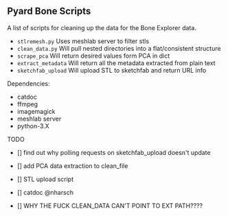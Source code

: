 Pyard Bone Scripts
------------------

A list of scripts for cleaning up the data for the Bone Explorer
data.

* `stlremesh.py` Uses meshlab server to filter stls
* `clean_data.py` Will pull nested directories into a flat/consistent structure
* `scrape_pca` Will return desired values form PCA in dict
* `extract_metadata` Will return all the metadata extracted from plain text
* `sketchfab_upload` Will upload STL to sketchfab and return URL info

Dependencies:

* catdoc
* ffmpeg
* imagemagick
* meshlab server
* python-3.X

TODO

- [] find out why polling requests on sketchfab_upload doesn't update

- [] add PCA data extraction to clean_file
 
- [] STL upload script
 
- [] catdoc @nharsch  
 
- [] WHY THE FUCK CLEAN_DATA CAN'T POINT TO EXT PATH????


